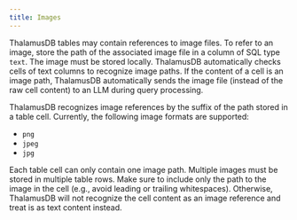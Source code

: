 ```yaml
---
title: Images
---
```


ThalamusDB tables may contain references to image files. To refer to an image, store the path of the associated image file in a column of SQL type `text`. The image must be stored locally. ThalamusDB automatically checks cells of text columns to recognize image paths. If the content of a cell is an image path, ThalamusDB automatically sends the image file (instead of the raw cell content) to an LLM during query processing.

ThalamusDB recognizes image references by the suffix of the path stored in a table cell. Currently, the following image formats are supported:
- `png`
- `jpeg`
- `jpg`

Each table cell can only contain one image path. Multiple images must be stored in multiple table rows. Make sure to include only the path to the image in the cell (e.g., avoid leading or trailing whitespaces). Otherwise, ThalamusDB will not recognize the cell content as an image reference and treat is as text content instead.
